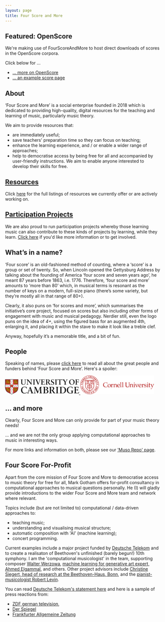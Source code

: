 ```yaml
---
layout: page
title: Four Score and More
---
```


## Featured: OpenScore

We're making use of FourScoreAndMore to host direct downloads of
scores in the OpenScore corpora.

Click below for ...
- [... more on OpenScore](./open-score)
- [... an example score page](./open-score/lieder/Schumann,_Clara/Lieder,_Op.12/04_Liebst_du_um_Sch%C3%B6nheit/)

## About

‘Four Score and More’ is a social enterprise founded in 2018 which is dedicated to providing high-quality, digital resources for the teaching and learning of music, particularly music theory.

We aim to provide resources that:
- are immediately useful;
- save teachers' preparation time so they can focus on teaching;
- enhance the learning experience, and / or enable a wider range of approaches;
- help to democratise access by being free for all and accompanied by user-friendly instructions. We aim to enable anyone interested to develop their skills for free.

## [Resources](/resources)

Click [here](/resources) for the full listings of resources we currently offer or are actively working on.

## [Participation Projects](/participation)

We are also proud to run participation projects whereby those learning music can also contribute to these kinds of projects by learning, while they learn. [Click here](/participation) if you'd like more information or to get involved.

## What’s in a name?

‘Four score’ is an old-fashioned method of counting, where a ‘score’ is a group or set of twenty. So, when Lincoln opened the Gettysburg Address by talking about the founding of America ‘four score and seven years ago’, he meant 87 years before 1863, i.e. 1776. Therefore, ‘four score and more’ amounts to ‘more than 80’ which, in musical terms is resonant as the number of keys on a modern, full-size piano (there’s some variety, but they’re mostly all in that range of 80+).

Clearly, it also puns on ‘for scores and more’, which summarises the initiative’s core project, focused on scores but also including other forms of engagement with music and musical pedagogy. Nerdier still, even the logo puns on the idea of _4+_, using the figured bass for an augmented 4th, enlarging it, and placing it within the stave to make it look like a treble clef.

Anyway, hopefully it’s a memorable title, and a bit of fun.

## People

Speaking of names, please [click here](/people) to read all about the great people and funders behind ‘Four Score and More’. Here's a spoiler:

<div class="image-collection">
  <a href="https://www.cctl.cam.ac.uk/support-and-training/funding/teaching-and-learning-innovation-fund">
    <img src="/images/Cambridge.jpg" alt="Cambridge logo" width="240">
  </a>
  <a href="http://music.cornell.edu/">
    <img src="/images/Cornell.svg" alt="Cornell logo" width="240">
  </a>
</div>

## … and more

Clearly, Four Score and More can only provide for part of your music theory needs!

... and we are not the only group applying computational approaches to music in interesting ways.

For more links and information on both, please see our ['Muso Repo' page](/musoRepo).

## Four Score For-Profit

Apart from the core mission of Four Score and More to democratise access to music theory for free for all, Mark Gotham offers for-profit consultancy in computational approaches to musical questions personally.
He (I) will gladly provide introductions to the wider Four Score and More team and network where relevant.

Topics include (but are not limited to) computational / data-driven approaches to:
- teaching music;
- understanding and visualising musical structure;
- automatic composition with 'AI' (machine learning);
- concert programming.

Current examples include a major project funded by [Deutsche Telekom](https://www.telekom.com/en) and to create a realisaton of Beethoven's unfinished (barely begun!) 10th symphony.
I am the 'computational musicologist' in the team, supporting composer [Walter Werzowa](https://en.wikipedia.org/wiki/Walter_Werzowa), [machine learning for generative art expert, Ahmed Elgammal](https://aiartists.org/ahmed-elgammal), and others.
Other project advisors include [Christine Siegert, head of research at the Beethoven-Haus, Bonn](https://www.beethoven.de/en/person/view/5706275094528000/Christine-Siegert), and the [pianist-musicologist Robert Levin](https://en.wikipedia.org/wiki/Robert_Levin_(musicologist)).

You can read [Deutsche Telekom's statement here](https://www.telekom.com/en/media/media-information/archive/deutsche-telekom-celebrates-250-years-beethoven-with-superstars-robbie-williams-and-lang-lang-587922) and here is a sample of press reactions from:
- [ZDF german television](https://www.zdf.de/nachrichten/heute/kuenstliche-intelligenz-komponiert-beethovens-zehnte-sinfonie-zu-ende-100.html),
- [Der Spiegel](https://www.spiegel.de/kultur/musik/ludwig-van-beethoven-kuenstliche-intelligenz-soll-unvollendete-vollenden-a-1300216.html#js-article-comments-box-pager)
- [Frankfurter Allgemeine Zeitung](https://www.faz.net/aktuell/wirtschaft/kuenstliche-intelligenz/beethovens-unvollendete-wird-vollendet-16523814.html)
